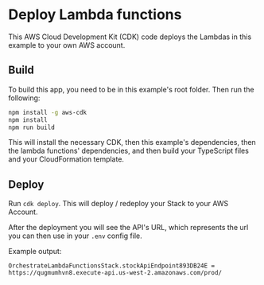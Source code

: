 # Deploy Lambda functions

This AWS Cloud Development Kit (CDK) code deploys the Lambdas in this example to your own AWS account.

## Build

To build this app, you need to be in this example's root folder. Then run the following:

```bash
npm install -g aws-cdk
npm install
npm run build
```

This will install the necessary CDK, then this example's dependencies, then the lambda functions' dependencies, and then build your TypeScript files and your CloudFormation template.

## Deploy

Run `cdk deploy`. This will deploy / redeploy your Stack to your AWS Account.

After the deployment you will see the API's URL, which represents the url you can then use in your `.env` config file.

Example output:
```
OrchestrateLambdaFunctionsStack.stockApiEndpoint893DB24E = https://qugmumhvn8.execute-api.us-west-2.amazonaws.com/prod/
```